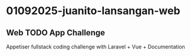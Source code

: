 # 01092025-juanito-lansangan-web

## Web TODO App Challenge

Appetiser fullstack coding challenge with Laravel + Vue + Documentation
